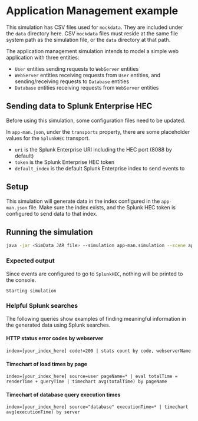 # Application Management example

This simulation has CSV files used for `mockdata`. They are included under the `data` directory here. CSV `mockdata` files must reside at the same file system path as the simulation file, or the `data` directory at that path.

The application management simulation intends to model a simple web application with three entities:

* `User` entities sending requests to `WebServer` entities
* `WebServer` entities receiving requests from `User` entities, and sending/receiving requests to `Database` entities
* `Database` entities receiving requests from `WebServer` entities

## Sending data to Splunk Enterprise HEC

Before using this simulation, some configuration files need to be updated.

In `app-man.json`, under the `transports` property, there are some placeholder values for the `SplunkHEC` transport.

* `uri` is the Splunk Enterprise URI including the HEC port (8088 by default)
* `token` is the Splunk Enterprise HEC token
* `default_index` is the default Splunk Enterprise index to send events to

## Setup

This simulation will generate data in the index configured in the `app-man.json` file. Make sure the index exists, and the Splunk HEC token is configured to send data to that index.

## Running the simulation

```sh
java -jar <SimData JAR file> --simulation app-man.simulation --scene app-man.json
```

### Expected output

Since events are configured to go to `SplunkHEC`, nothing will be printed to the console.

```sh
Starting simulation
```

### Helpful Splunk searches

The following queries show examples of finding meaningful information in the generated data using Splunk searches.

#### HTTP status error codes by webserver

```
index=[your_index_here] code!=200 | stats count by code, webserverName
```

#### Timechart of load times by page

```
index=[your_index_here] source=user pageName=* | eval totalTime = renderTime + queryTime | timechart avg(totalTime) by pageName
```


#### Timechart of database query execution times

```
index=[your_index_here] source="database" executionTime=* | timechart avg(executionTime) by server
```
